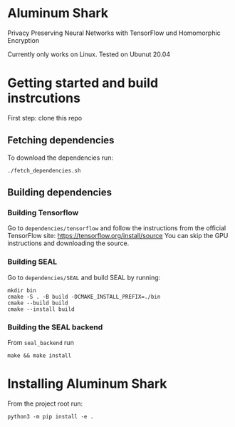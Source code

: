 # Aluminum Shark
Privacy Preserving Neural Networks with TensorFlow und Homomorphic Encryption

Currently only works on Linux. Tested on Ubunut 20.04

# Getting started and build instrcutions

First step: clone this repo

## Fetching dependencies 

To download the dependencies run:

```
./fetch_dependencies.sh
```

## Building dependencies 

### Building Tensorflow

Go to `dependencies/tensorflow` and follow the instructions from the official TensorFlow site: https://tensorflow.org/install/source 
You can skip the GPU instructions and downloading the source.

### Building SEAL

Go to `dependencies/SEAL` and build SEAL by running:

```
mkdir bin 
cmake -S . -B build -DCMAKE_INSTALL_PREFIX=./bin
cmake --build build
cmake --install build
```

### Building the SEAL backend

From `seal_backend` run
```
make && make install
```

# Installing Aluminum Shark

From the project root run:

```
python3 -m pip install -e .
```


